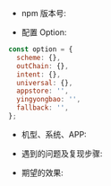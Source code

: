 + npm 版本号: 

+ 配置 Option: 

``` js
const option = {
  scheme: {},
  outChain: {},
  intent: {},
  universal: {},
  appstore: '',
  yingyongbao: '',
  fallback: '',
};
```

+ 机型、系统、APP:

+ 遇到的问题及复现步骤:

+ 期望的效果:
